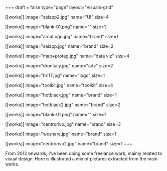 +++
draft = false
type="page"
layout="visuals-grid"

[[works]]
image="seiapp2.jpg"
name="UI"
size=4

[[works]]
image="blank-01.png"
name=""
size=1

[[works]]
image="arcaLogo.jpg"
name="brand"
size=1

[[works]]
image="seiapp.jpg"
name="brand"
size=2

[[works]]
image="map+protag.jpg"
name="data viz"
size=4

[[works]]
image="dronitaly.jpg"
name="adv"
size=2

[[works]]
image="hri17.jpg"
name="logo"
size=1

[[works]]
image="toolkit.jpg"
name="toolkit"
size=4

[[works]]
image="hotblack.jpg"
name="brand"
size=1

[[works]]
image="hotblack2.jpg"
name="brand"
size=2

[[works]]
image="blank-01.png"
name=""
size=1

[[works]]
image="centrorivo.jpg"
name="brand"
size=3

[[works]]
image="weshare.jpg"
name="brand"
size=1

[[works]]
image="centrorivo2.jpg"
name="brand"
size=1
+++

From 2012 onwards, I've been doing some freelance work, mainly related to visual design. Here is illustrated a mix of pictures extracted from the main works.
